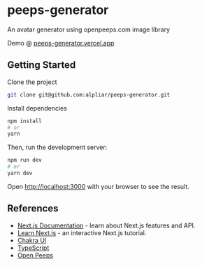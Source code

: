 # peeps-generator

An avatar generator using openpeeps.com image library

Demo @ [peeps-generator.vercel.app](https://peeps-generator.vercel.app/)

## Getting Started

Clone the project
```bash
git clone git@github.com:alpliar/peeps-generator.git
```

Install dependencies
```bash
npm install
# or
yarn
```

Then, run the development server:

```bash
npm run dev
# or
yarn dev
```

Open [http://localhost:3000](http://localhost:3000) with your browser to see the result.

## References

- [Next.js Documentation](https://nextjs.org/docs) - learn about Next.js features and API.
- [Learn Next.js](https://nextjs.org/learn) - an interactive Next.js tutorial.
- [Chakra UI](https://chakra-ui.com)
- [TypeScript](https://www.typescriptlang.org)
- [Open Peeps](https://www.openpeeps.com/)
